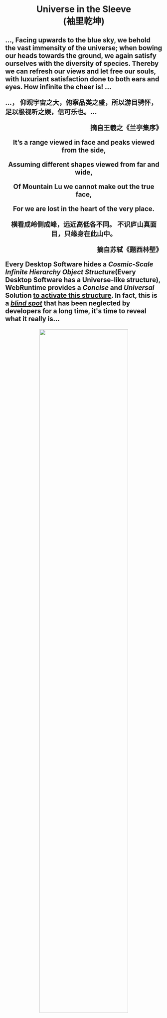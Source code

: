 <h1 align=center>
Universe in the Sleeve<br/>(袖里乾坤)
</h1>
<h2>
<p>
..., Facing upwards to the blue sky, we behold the vast immensity of the universe; when bowing our heads towards the ground, we again satisfy ourselves with the diversity of species. Thereby we can refresh our views and let free our souls, with luxuriant satisfaction done to both ears and eyes. How infinite the cheer is! 
...</p>
<p>...， 仰观宇宙之大，俯察品类之盛，所以游目骋怀，足以极视听之娱，信可乐也。... <div align=right>摘自王羲之《兰亭集序》</div>
</p>
<div align=center>
<p>It’s a range viewed in face and peaks viewed from the side,</p> <p>Assuming different shapes viewed from far and wide,</p><p>Of Mountain Lu we cannot make out the true face,</p><p> For we are lost in the heart of the very place.</p>
</div>
<p align=center>
横看成岭侧成峰，远近高低各不同。
不识庐山真面目，只缘身在此山中。
<div align=right>摘自苏轼《题西林壁》</div>
</p>
<p>Every Desktop Software hides a <i>Cosmic-Scale Infinite Hierarchy Object Structure</i>(Every Desktop Software has a Universe-like structure), WebRuntime provides a <i>Concise</i> and <i>Universal</i> Solution <ins>to activate this structure</ins>. In fact, this is a <i><ins>blind spot</ins></i> that has been neglected by developers for a long time, it's time to reveal what it really is...
</p>

<div align=center id="webrt"><img src="https://user-images.githubusercontent.com/26355688/199374022-cec1c359-887a-4cca-96c2-079d0b668f63.gif" width="75%"/></div>
</h2>

<h1 align=center>
Everything Starts from the <i>Window Nucleus</i>
</h1>
<h2>
If <i><ins>the Runtime Position</ins></i> of a Desktop Child Window only depends on
<p>
<div align=center>

the [WM_WINDOWPOSCHING](https://docs.microsoft.com/en-us/windows/win32/winmsg/wm-windowposchanging) <br/>Message of its Parent Window,
</div>
</p>
<p>
<p>

then this Child Window is called a [Window Nucleus](https://github.com/TangramDev/.github/blob/main/WinNucleusDef.md) of its Parent Window, any <ins><i>Parent Window</ins></i> of Window Nucleus is called a <ins><i>Nucleated Window</i></ins>.
</p>

<h2>
<p>When we observe the <i>Universe</i> with naked eyes, our <i>intuition</i> will tell us that <i>the Earth</i> is <i>the center of the Universe</i>, and everything will revolve around <i>the Earth</i>. The limited Naked-Eye Horizon of human beings allowed our ancestors to form <i>Geocentric Theory</i> to describe the Universe. Our view of the Universe today is unmatched by the early Geocentric Theory. The advent of <i>Hubble</i> and <i>Webb</i> has allowed us to see the narrowness of the  <i>Geocentric Theory</i>, these survey telescopes allow us to clearly see that the universe is full of extragalactic galaxies, each galactic nucleus may be surrounded by <ins><i>hundreds of billions of stars</i></ins>, allowing us to see a scene that the naked eye cannot reach.</p>

<div align=center id="WndNucleus2"><img src="https://user-images.githubusercontent.com/26355688/198916669-c7c4059f-d096-4020-ae9e-c1d38c86efeb.jpg" width="100%"/></div>

<p>  
Each Desktop <i><ins>Window Nucleus</ins></i> is surrounded by an <i>Infinite-Dimensional, Web-Driven World of Windows</i>, this scene makes <i>the Window Nucleus</i> look very similar to <i>the galaxy nuclei of giant galaxies</i> in the Universe. Due to the lack of infrastructure like <i>Hubble</i> and <i>Webb</i>, this Infinite-Dimensional World has been <i>hidden</i> from developers' sight.</p>
<center>
        <table border="3" cellpadding="3">
            <thead>
                <tr>
                    <th align=center> <strong>Form1 at <i>Run Time</i></strong>
                    <th align=center> <strong>Content World Arounded Form1</strong>
               </tr>            
	<tbody>
                <tr>
                    <td width="50%">
                     <div align=center id="Form1DesignTime"><img src="https://user-images.githubusercontent.com/26355688/196174538-97d01137-f58c-4a6e-a878-6246824ec7c7.jpg" width="80%"/></div>   
                    </td>
                    <td width="50%">
		      <div align=center id="dynForm1Runtime"><img src="https://user-images.githubusercontent.com/26355688/197387216-c4e163bb-0385-4973-86ba-df9073522e5a.jpg" width="80%"/></div>
                    </td>
            </tbody>	  
        </table>
</center>  
<p>Perhaps we've overlooked something important, we've been ignorant of the huge world of content that surrounds <i>every window nuclei</i> since Desktop Software came out, so the desktop windows we can see are just <i>the tip of the iceberg</i> of <i>the Real Window World</i> (similar to the Universe under the naked eye). the responsibility of WebRuntime is to reveal the true face of these surrounding worlds for developers, prompting us to rethink the world of desktop software.</p>

<div align=center id="Form1DesignTime"><img src="https://user-images.githubusercontent.com/26355688/199191407-76986b82-5195-4bf6-8c70-fff5f86f8d27.jpg" width="67%"/></div>

<p><i><ins>The Web-driven Surround World</ins></i> around <i>the Desktop Window Object</i> is the <i>Innate Gene</i> of the Desktop Window Object, we call it the "Web nature" of the Window object.</p>

<div align=center id="Form1DesignTime"><img src="https://user-images.githubusercontent.com/26355688/199193074-1849c4a9-c958-4a1f-8db8-1ba6880eb61a.jpg" width="67%"/></div>
<p>
<div align=right>

[More Information ...](https://github.com/TangramDev/.github/blob/main/document/readmemore.md)
</div>
</p>
</h2>

